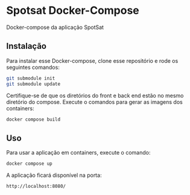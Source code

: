 # Spotsat Docker-Compose

Docker-compose da aplicação SpotSat

## Instalação

Para instalar esse Docker-compose, clone esse repositório e rode os seguintes comandos:

```sh
git submodule init
git submodule update
```

Certifique-se de que os diretórios do front e back end estão no mesmo diretório do compose.
Execute o comandos para gerar as imagens dos containers:

```sh
docker compose build
```

## Uso

Para usar a aplicação em containers, execute o comando:

```sh
docker compose up
```

A aplicação ficará disponível na porta:

```sh
http://localhost:8080/
```
